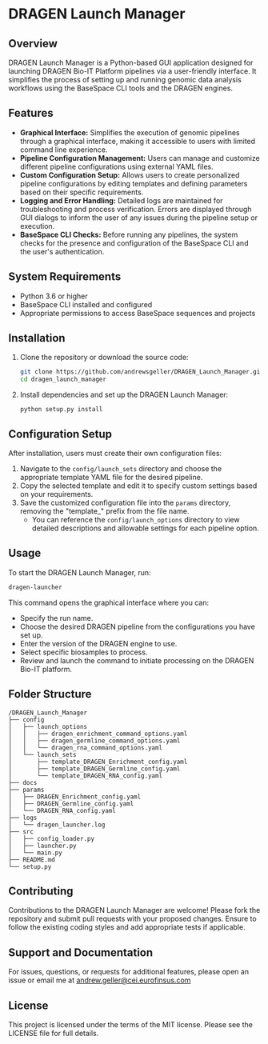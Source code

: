 # DRAGEN Launch Manager

## Overview
DRAGEN Launch Manager is a Python-based GUI application designed for launching DRAGEN Bio-IT Platform pipelines via a user-friendly interface. It simplifies the process of setting up and running genomic data analysis workflows using the BaseSpace CLI tools and the DRAGEN engines.

## Features
- **Graphical Interface:** Simplifies the execution of genomic pipelines through a graphical interface, making it accessible to users with limited command line experience.
- **Pipeline Configuration Management:** Users can manage and customize different pipeline configurations using external YAML files.
- **Custom Configuration Setup:** Allows users to create personalized pipeline configurations by editing templates and defining parameters based on their specific requirements.
- **Logging and Error Handling:** Detailed logs are maintained for troubleshooting and process verification. Errors are displayed through GUI dialogs to inform the user of any issues during the pipeline setup or execution.
- **BaseSpace CLI Checks:** Before running any pipelines, the system checks for the presence and configuration of the BaseSpace CLI and the user's authentication.

## System Requirements
- Python 3.6 or higher
- BaseSpace CLI installed and configured
- Appropriate permissions to access BaseSpace sequences and projects

## Installation
1. Clone the repository or download the source code:
    ```bash
    git clone https://github.com/andrewsgeller/DRAGEN_Launch_Manager.git
    cd dragen_launch_manager
    ```
2. Install dependencies and set up the DRAGEN Launch Manager:
    ```arduino
    python setup.py install
    ```

## Configuration Setup
After installation, users must create their own configuration files:
1. Navigate to the `config/launch_sets` directory and choose the appropriate template YAML file for the desired pipeline.
2. Copy the selected template and edit it to specify custom settings based on your requirements.
3. Save the customized configuration file into the `params` directory, removing the "template_" prefix from the file name.
   - You can reference the `config/launch_options` directory to view detailed descriptions and allowable settings for each pipeline option.

## Usage
To start the DRAGEN Launch Manager, run:
```bash
dragen-launcher
```

This command opens the graphical interface where you can:

- Specify the run name.
- Choose the desired DRAGEN pipeline from the configurations you have set up.
- Enter the version of the DRAGEN engine to use.
- Select specific biosamples to process.
- Review and launch the command to initiate processing on the DRAGEN Bio-IT platform.

## Folder Structure

```arduino
/DRAGEN_Launch_Manager
├── config
│   ├── launch_options
│   │   ├── dragen_enrichment_command_options.yaml
│   │   ├── dragen_germline_command_options.yaml
│   │   └── dragen_rna_command_options.yaml
│   └── launch_sets
│       ├── template_DRAGEN_Enrichment_config.yaml
│       ├── template_DRAGEN_Germline_config.yaml
│       └── template_DRAGEN_RNA_config.yaml
├── docs
├── params
│   ├── DRAGEN_Enrichment_config.yaml
│   ├── DRAGEN_Germline_config.yaml
│   └── DRAGEN_RNA_config.yaml
├── logs
│   └── dragen_launcher.log
├── src
│   ├── config_loader.py
│   ├── launcher.py
│   └── main.py
├── README.md
└── setup.py
```

## Contributing
Contributions to the DRAGEN Launch Manager are welcome! Please fork the repository and submit pull requests with your proposed changes. Ensure to follow the existing coding styles and add appropriate tests if applicable.

## Support and Documentation
For issues, questions, or requests for additional features, please open an issue or email me at andrew.geller@cei.eurofinsus.com

## License
This project is licensed under the terms of the MIT license. Please see the LICENSE file for full details.
